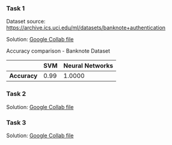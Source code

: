   ### Task 1
  
  Dataset source: https://archive.ics.uci.edu/ml/datasets/banknote+authentication
  
  Solution: [Google Collab file](https://colab.research.google.com/drive/17u8sQA24676Z6BUfe5wOL5c6h0y04weQ?usp=sharing) 
  
  Accuracy comparison - Banknote Dataset
  
 | | SVM | Neural Networks |
  |---|---|---|
  | **Accuracy** | 0.99 | 1.0000|
  
  
  ### Task 2
  
  Solution: [Google Collab file](https://colab.research.google.com/drive/11bgUQ4HvZo0dETI4roGbX2OzwP_nf6Wd?usp=sharing)
  
  ### Task 3
  
  Solution: [Google Collab file](https://colab.research.google.com/drive/1CxkkSFbkHfF7tXn9Fd-eQ4vRjMEAv8h1?usp=sharing)
